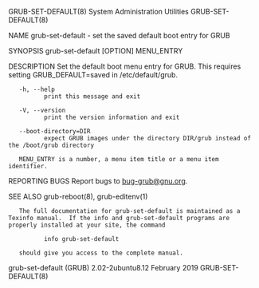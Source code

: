 GRUB-SET-DEFAULT(8)                                                                 System Administration Utilities                                                                GRUB-SET-DEFAULT(8)

NAME
       grub-set-default - set the saved default boot entry for GRUB

SYNOPSIS
       grub-set-default [OPTION] MENU_ENTRY

DESCRIPTION
       Set the default boot menu entry for GRUB.  This requires setting GRUB_DEFAULT=saved in /etc/default/grub.

       -h, --help
              print this message and exit

       -V, --version
              print the version information and exit

       --boot-directory=DIR
              expect GRUB images under the directory DIR/grub instead of the /boot/grub directory

       MENU_ENTRY is a number, a menu item title or a menu item identifier.

REPORTING BUGS
       Report bugs to <bug-grub@gnu.org>.

SEE ALSO
       grub-reboot(8), grub-editenv(1)

       The full documentation for grub-set-default is maintained as a Texinfo manual.  If the info and grub-set-default programs are properly installed at your site, the command

              info grub-set-default

       should give you access to the complete manual.

grub-set-default (GRUB) 2.02-2ubuntu8.12                                                     February 2019                                                                         GRUB-SET-DEFAULT(8)
